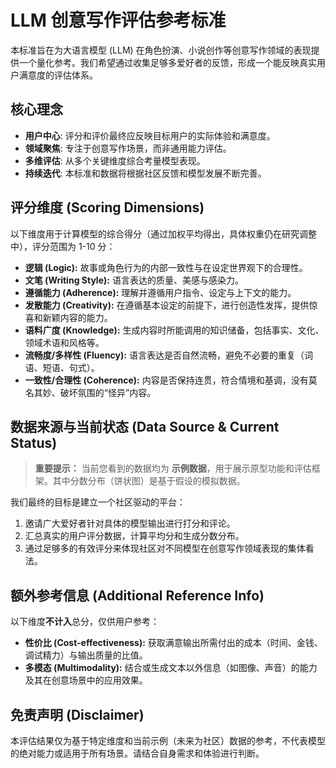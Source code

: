 # LLM 创意写作评估参考标准

本标准旨在为大语言模型 (LLM) 在角色扮演、小说创作等创意写作领域的表现提供一个量化参考。我们希望通过收集足够多爱好者的反馈，形成一个能反映真实用户满意度的评估体系。

## 核心理念

* **用户中心**: 评分和评价最终应反映目标用户的实际体验和满意度。
* **领域聚焦**: 专注于创意写作场景，而非通用能力评估。
* **多维评估**: 从多个关键维度综合考量模型表现。
* **持续迭代**: 本标准和数据将根据社区反馈和模型发展不断完善。

## 评分维度 (Scoring Dimensions)

以下维度用于计算模型的综合得分（通过加权平均得出，具体权重仍在研究调整中），评分范围为 1-10 分：

* **逻辑 (Logic):** 故事或角色行为的内部一致性与在设定世界观下的合理性。
* **文笔 (Writing Style):** 语言表达的质量、美感与感染力。
* **遵循能力 (Adherence):** 理解并遵循用户指令、设定与上下文的能力。
* **发散能力 (Creativity):** 在遵循基本设定的前提下，进行创造性发挥，提供惊喜和新颖内容的能力。
* **语料广度 (Knowledge):** 生成内容时所能调用的知识储备，包括事实、文化、领域术语和风格等。
* **流畅度/多样性 (Fluency):** 语言表达是否自然流畅，避免不必要的重复（词语、短语、句式）。
* **一致性/合理性 (Coherence):** 内容是否保持连贯，符合情境和基调，没有莫名其妙、破坏氛围的“怪异”内容。

## 数据来源与当前状态 (Data Source & Current Status)

> **重要提示：** 当前您看到的数据均为 **示例数据**，用于展示原型功能和评估框架。其中分数分布（饼状图）是基于假设的模拟数据。

我们最终的目标是建立一个社区驱动的平台：

1. 邀请广大爱好者针对具体的模型输出进行打分和评论。
2. 汇总真实的用户评分数据，计算平均分和生成分数分布。
3. 通过足够多的有效评分来体现社区对不同模型在创意写作领域表现的集体看法。

## 额外参考信息 (Additional Reference Info)

以下维度**不计入**总分，仅供用户参考：

* **性价比 (Cost-effectiveness):** 获取满意输出所需付出的成本（时间、金钱、调试精力）与输出质量的比值。
* **多模态 (Multimodality):** 结合或生成文本以外信息（如图像、声音）的能力及其在创意场景中的应用效果。

## 免责声明 (Disclaimer)

本评估结果仅为基于特定维度和当前示例（未来为社区）数据的参考，不代表模型的绝对能力或适用于所有场景。请结合自身需求和体验进行判断。
